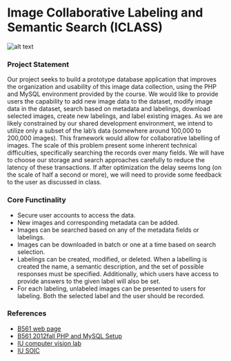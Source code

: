 Image Collaborative Labeling and Semantic Search (ICLASS)
===============
![alt text](http://vision.soic.indiana.edu/wp/wp-content/themes/responsive/core/images/default-logo.png "IU computer vision lab")

### Project Statement ###
Our project seeks to build a prototype database application that improves the organization and usability of this image data collection, using the PHP and MySQL environment provided by the course. We would like to provide users the capability to add new image data to the dataset, modify image data in the dataset, search based on metadata and labelings, download selected images, create new labelings, and label existing images. As we are likely constrained by our shared development environment, we intend to utilize only a subset of the lab’s data (somewhere around 100,000 to 200,000 images). This framework would allow for collaborative labelling of images. The scale of this problem present some inherent technical difficulties, specifically searching the records over many fields. We will have to choose our storage and search approaches carefully to reduce the latency of these transactions. If after optimization the delay seems long (on the scale of half a second or more), we will need to provide some feedback to the user as discussed in class.

### Core Functinality ###
* Secure user accounts to access the data.
* New images and corresponding metadata can be added.
* Images can be searched based on any of the metadata fields or labelings.
* Images can be downloaded in batch or one at a time based on search selection.
* Labelings can be created, modified, or deleted. When a labelling is created the name, a semantic description, and the set of possible responses must be specified. Additionally, which users have access to provide answers to the given label will also be set.
* For each labeling, unlabeled images can be presented to users for labeling. Both the selected label and the user should be recorded.

### References ###
- [B561 web page](http://www.cs.indiana.edu/~yuqwu/courses/B561-fall13/webpage/)
- [B561 2012fall PHP and MySQL Setup](http://www.cs.indiana.edu/~yuqwu/courses/B561-fall13/webpage/phpmysql.html)
- [IU computer vision lab](http://vision.soic.indiana.edu/)
- [IU SOIC](http://www.soic.indiana.edu/)
